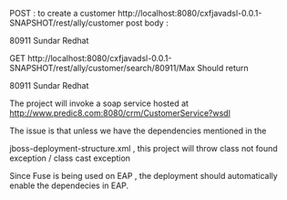 
POST : to create a customer
http://localhost:8080/cxfjavadsl-0.0.1-SNAPSHOT/rest/ally/customer
post body : 

<customer>
<customerId>80911</customerId>
<customerName>Sundar</customerName>
<companyName>Redhat</companyName>
</customer>

GET 
http://localhost:8080/cxfjavadsl-0.0.1-SNAPSHOT/rest/ally/customer/search/80911/Max
Should return 

<?xml version="1.0" encoding="UTF-8" standalone="yes"?>
<customer>
    <customerId>80911</customerId>
    <customerName>Sundar</customerName>
    <companyName>Redhat</companyName>
</customer>

The project will invoke a soap service hosted at http://www.predic8.com:8080/crm/CustomerService?wsdl

The issue is that unless we have the dependencies mentioned in the

jboss-deployment-structure.xml , this project will throw class not found exception / class cast exception

Since Fuse is being used on EAP , the deployment should automatically enable the dependecies in EAP. 
